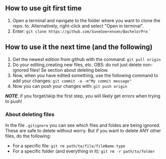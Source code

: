 ## How to use git first time

1. Open a terminal and navigate to the folder where you want to clone the repo. to. Alternatively, right-click and select "Open in terminal".
2. Enter: `git clone https://github.com/SuneSoerensen/BachelorPro`
`

## How to use it the next time (and the following)
1. Get the newest edition from github with the command: `git pull origin`
2. Do your editing,creating new files, etc. OBS: do not just delete non-ignored files! Se section about deleting below.
3. Now, when you have edited something, use the following command to add your changes: `git commit -a -m"My commit message"`
4. Now you can push your changes with: `git push origin`

**_NOTE_**: if you forget/skip the first step, you will likely get errors when trying to push!

### About deleting files
In the file `.gitignore` you can see which files and foldes are being ignored. These are safe to delete without worry. But if you want to delete ANY other files, do the following:
- For a specific file: `git rm path/to/file/fileName.type`
- For a specific folder (and everything in it): `git rm -r path/to/folder`


